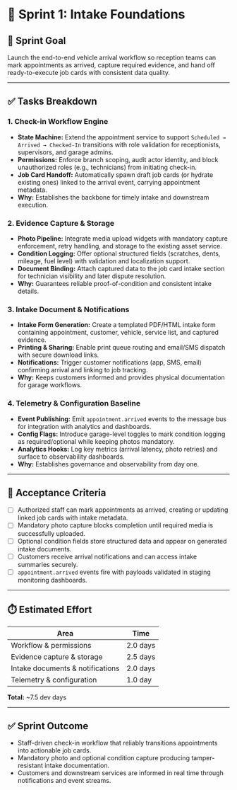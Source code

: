 # 🚀 Sprint 1: Intake Foundations

## 🎯 Sprint Goal
Launch the end-to-end vehicle arrival workflow so reception teams can mark appointments as arrived, capture required evidence, and hand off ready-to-execute job cards with consistent data quality.

---

## ✅ Tasks Breakdown

### 1. Check-in Workflow Engine
- **State Machine:** Extend the appointment service to support `Scheduled → Arrived → Checked-In` transitions with role validation for receptionists, supervisors, and garage admins.
- **Permissions:** Enforce branch scoping, audit actor identity, and block unauthorized roles (e.g., technicians) from initiating check-in.
- **Job Card Handoff:** Automatically spawn draft job cards (or hydrate existing ones) linked to the arrival event, carrying appointment metadata.
- **Why:** Establishes the backbone for timely intake and downstream execution.

### 2. Evidence Capture & Storage
- **Photo Pipeline:** Integrate media upload widgets with mandatory capture enforcement, retry handling, and storage to the existing asset service.
- **Condition Logging:** Offer optional structured fields (scratches, dents, mileage, fuel level) with validation and localization support.
- **Document Binding:** Attach captured data to the job card intake section for technician visibility and later dispute resolution.
- **Why:** Guarantees reliable proof-of-condition and consistent intake details.

### 3. Intake Document & Notifications
- **Intake Form Generation:** Create a templated PDF/HTML intake form containing appointment, customer, vehicle, service list, and captured evidence.
- **Printing & Sharing:** Enable print queue routing and email/SMS dispatch with secure download links.
- **Notifications:** Trigger customer notifications (app, SMS, email) confirming arrival and linking to job tracking.
- **Why:** Keeps customers informed and provides physical documentation for garage workflows.

### 4. Telemetry & Configuration Baseline
- **Event Publishing:** Emit `appointment.arrived` events to the message bus for integration with analytics and dashboards.
- **Config Flags:** Introduce garage-level toggles to mark condition logging as required/optional while keeping photos mandatory.
- **Analytics Hooks:** Log key metrics (arrival latency, photo retries) and surface to observability dashboards.
- **Why:** Establishes governance and observability from day one.

---

## 📌 Acceptance Criteria
- [ ] Authorized staff can mark appointments as arrived, creating or updating linked job cards with intake metadata.
- [ ] Mandatory photo capture blocks completion until required media is successfully uploaded.
- [ ] Optional condition fields store structured data and appear on generated intake documents.
- [ ] Customers receive arrival notifications and can access intake summaries securely.
- [ ] `appointment.arrived` events fire with payloads validated in staging monitoring dashboards.

---

## ⏱️ Estimated Effort
| Area | Time |
|------|------|
| Workflow & permissions | 2.0 days |
| Evidence capture & storage | 2.5 days |
| Intake documents & notifications | 2.0 days |
| Telemetry & configuration | 1.0 day |

**Total:** ~7.5 dev days

---

## ✅ Sprint Outcome
- Staff-driven check-in workflow that reliably transitions appointments into actionable job cards.
- Mandatory photo and optional condition capture producing tamper-resistant intake documentation.
- Customers and downstream services are informed in real time through notifications and event streams.

